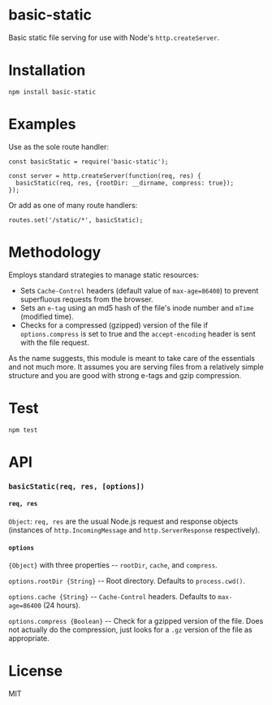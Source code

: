 # basic-static
Basic static file serving for use with Node's `http.createServer`.

# Installation
`npm install basic-static`

# Examples
Use as the sole route handler:
```
const basicStatic = require('basic-static');

const server = http.createServer(function(req, res) {
  basicStatic(req, res, {rootDir: __dirname, compress: true});
});
```

Or add as one of many route handlers:
```
routes.set('/static/*', basicStatic);
```

# Methodology
Employs standard strategies to manage static resources:
+ Sets `Cache-Control` headers (default value of `max-age=86400`) to prevent superfluous requests from the browser.
+ Sets an `e-tag` using an md5 hash of the file's inode number and `mTime` (modified time).
+ Checks for a compressed (gzipped) version of the file if `options.compress` is set to true and the `accept-encoding` header is sent with the file request.

As the name suggests, this module is meant to take care of the essentials and not much more. It assumes you are serving files from a relatively simple structure and you are good with strong e-tags and gzip compression. 

# Test
`npm test`

# API
### `basicStatic(req, res, [options])`

#### `req, res`
`Object`:
`req, res` are the usual Node.js request and response objects (instances of `http.IncomingMessage` and `http.ServerResponse` respectively).

#### `options`
`{Object}` with three properties -- `rootDir`, `cache`, and `compress`.

`options.rootDir {String}` -- Root directory. Defaults to `process.cwd()`.

`options.cache {String}` -- `Cache-Control` headers. Defaults to `max-age=86400` (24 hours).

`options.compress {Boolean}` -- Check for a gzipped version of the file. Does not actually do the compression, just looks for a `.gz` version of the file as appropriate.

# License
MIT